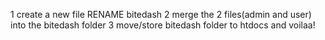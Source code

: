 1 create a new file RENAME bitedash
2 merge the 2 files(admin and user) into the bitedash folder
3 move/store  bitedash folder to htdocs and voilaa!
